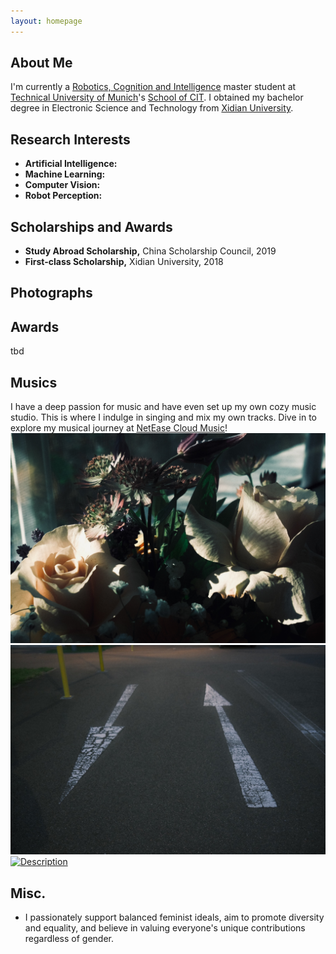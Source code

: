 ```yaml
---
layout: homepage
---
```


## About Me
I'm currently a <a href="https://www.tum.de/studium/studienangebot/detail/robotics-cognition-intelligence-master-of-science-msc" target="_blank"> Robotics, Cognition and Intelligence</a> master student at <a href="https://www.tum.de" target="_blank"> Technical University of Munich</a>'s <a href="https://www.cit.tum.de/cit/startseite/" target="_blank"> School of CIT</a>. I obtained my bachelor degree in Electronic Science and Technology from <a href="https://en.xidian.edu.cn" target="_blank"> Xidian University</a>.



## Research Interests
- **Artificial Intelligence:** 
- **Machine Learning:** 
- **Computer Vision:** 
- **Robot Perception:** 


## Scholarships and Awards
- **Study Abroad Scholarship,** China Scholarship Council, 2019
- **First-class Scholarship,** Xidian University, 2018


## Photographs


## Awards
tbd

## Musics
I have a deep passion for music and have even set up my own cozy music studio. This is where I indulge in singing and mix my own tracks. Dive in to explore my musical journey at <a href="https://music.163.com/#/artist?id=34592658" target="_blank"> NetEase Cloud Music</a>!
[![Description](./assets/img/album-1.jpeg)](https://music.163.com/#/album?id=89273619)
[![Description](./assets/img/album-2.jpeg)](https://music.163.com/#/album?id=132146650)
[![Description](./assets/img/album-3.jpeg)](https://music.163.com/#/album?id=152251596)


## Misc.
<ul>
  <li>I passionately support balanced feminist ideals, aim to promote diversity and equality, and believe in valuing everyone's unique contributions regardless of gender.</li> 
</ul>
